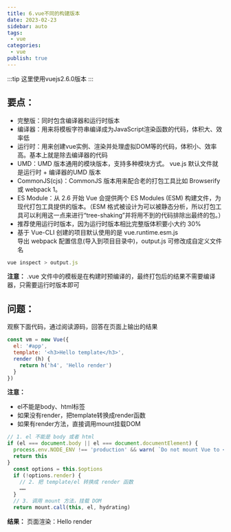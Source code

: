 ```yaml
---
title: 6.vue不同的构建版本
date: 2023-02-23
sidebar: auto
tags:
 - vue
categories:
 - vue
publish: true
---
```


:::tip
这里使用vuejs2.6.0版本
:::

## 要点：
- 完整版：同时包含编译器和运行时版本
- 编译器：用来将模板字符串编译成为JavaScript渲染函数的代码，体积大、效率低
- 运行时：用来创建vue实例、渲染并处理虚拟DOM等的代码，体积小、效率高。基本上就是除去编译器的代码
- UMD：UMD 版本通用的模块版本，支持多种模块方式。 vue.js 默认文件就是运行时 + 编译器的UMD 版本
- CommonJS(cjs)：CommonJS 版本用来配合老的打包工具比如 Browserify 或 webpack 1。
- ES Module：从 2.6 开始 Vue 会提供两个 ES Modules (ESM) 构建文件，为现代打包工具提供的版本。（ESM 格式被设计为可以被静态分析，所以打包工具可以利用这一点来进行“tree-shaking”并将用不到的代码排除出最终的包。）
- 推荐使用运行时版本，因为运行时版本相比完整版体积要小大约 30%
- 基于 Vue-CLI 创建的项目默认使用的是 vue.runtime.esm.js<br />
导出 webpack 配置信息(导入到项目目录中)，output.js 可修改成自定义文件名
```js
vue inspect > output.js
```
**注意：** .vue 文件中的模板是在构建时预编译的，最终打包后的结果不需要编译器，只需要运行时版本即可


## 问题：
观察下面代码，通过阅读源码，回答在页面上输出的结果
```js
const vm = new Vue({ 
  el: '#app', 
  template: '<h3>Hello template</h3>', 
  render (h) { 
    return h('h4', 'Hello render') 
  } 
})
```
**注意：**
- el不能是body、html标签
- 如果没有render，把template转换成render函数
- 如果有render方法，直接调用mount挂载DOM
```js
// 1. el 不能是 body 或者 html 
if (el === document.body || el === document.documentElement) { 
  process.env.NODE_ENV !== 'production' && warn( `Do not mount Vue to <html> or <body> - mount to normal elements instead.` )
  return this
}
  const options = this.$options 
  if (!options.render) { 
    // 2. 把 template/el 转换成 render 函数
    …… 
  }
  // 3. 调用 mount 方法，挂载 DOM 
  return mount.call(this, el, hydrating)
```

**结果：**
页面渲染：Hello render